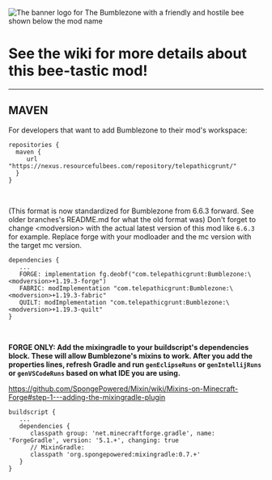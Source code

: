 ![The banner logo for The Bumblezone with a friendly and hostile bee shown below the mod name](https://github.com/TelepathicGrunt/Bumblezone/assets/40846040/968c8470-6ff7-4b11-8f45-da255d1de7ca)

# See the wiki for more details about this bee-tastic mod!

***

## MAVEN

For developers that want to add Bumblezone to their mod's workspace:

```
repositories {
  maven {
     url "https://nexus.resourcefulbees.com/repository/telepathicgrunt/"
  }
}
```

&nbsp;

(This format is now standardized for Bumblezone from 6.6.3 forward. See older branches's README.md for what the old format was) Don't forget to change \<modversion> with the actual latest version of this mod like `6.6.3` for example. Replace forge with your modloader and the mc version with the target mc version.

```
dependencies {
   ...
   FORGE: implementation fg.deobf("com.telepathicgrunt:Bumblezone:\<modversion>+1.19.3-forge")
   FABRIC: modImplementation "com.telepathicgrunt:Bumblezone:\<modversion>+1.19.3-fabric"
   QUILT: modImplementation "com.telepathicgrunt:Bumblezone:\<modversion>+1.19.3-quilt"
}
```

&nbsp;

**FORGE ONLY: Add the mixingradle to your buildscript's dependencies block. These will allow Bumblezone's mixins to work. After you add the properties lines, refresh Gradle and run `genEclipseRuns` or `genIntellijRuns` or `genVSCodeRuns` based on what IDE you are using.**

https://github.com/SpongePowered/Mixin/wiki/Mixins-on-Minecraft-Forge#step-1---adding-the-mixingradle-plugin

```
buildscript {
   ...
   dependencies {
      classpath group: 'net.minecraftforge.gradle', name: 'ForgeGradle', version: '5.1.+', changing: true
      // MixinGradle:
      classpath 'org.spongepowered:mixingradle:0.7.+'
   }
}
```